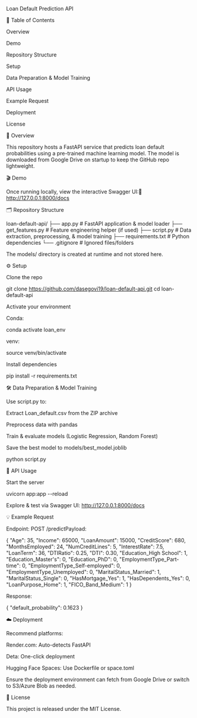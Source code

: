 Loan Default Prediction API

 

📑 Table of Contents

Overview

Demo

Repository Structure

Setup

Data Preparation & Model Training

API Usage

Example Request

Deployment

License

🧐 Overview

This repository hosts a FastAPI service that predicts loan default probabilities using a pre-trained machine learning model. The model is downloaded from Google Drive on startup to keep the GitHub repo lightweight.

🎬 Demo

Once running locally, view the interactive Swagger UI:🔗 http://127.0.0.1:8000/docs

🗂 Repository Structure

loan-default-api/
├── app.py                # FastAPI application & model loader
├── get_features.py       # Feature engineering helper (if used)
├── script.py             # Data extraction, preprocessing, & model training
├── requirements.txt      # Python dependencies
└── .gitignore            # Ignored files/folders

The models/ directory is created at runtime and not stored here.

⚙️ Setup

Clone the repo

git clone https://github.com/dasegovi19/loan-default-api.git
cd loan-default-api

Activate your environment

Conda:

conda activate loan_env

venv:

source venv/bin/activate

Install dependencies

pip install -r requirements.txt

🛠 Data Preparation & Model Training

Use script.py to:

Extract Loan_default.csv from the ZIP archive

Preprocess data with pandas

Train & evaluate models (Logistic Regression, Random Forest)

Save the best model to models/best_model.joblib

python script.py

🚀 API Usage

Start the server

uvicorn app:app --reload

Explore & test via Swagger UI:
http://127.0.0.1:8000/docs

💡 Example Request

Endpoint: POST /predictPayload:

{
  "Age": 35,
  "Income": 65000,
  "LoanAmount": 15000,
  "CreditScore": 680,
  "MonthsEmployed": 24,
  "NumCreditLines": 5,
  "InterestRate": 7.5,
  "LoanTerm": 36,
  "DTIRatio": 0.25,
  "DTI": 0.30,
  "Education_High School": 1,
  "Education_Master's": 0,
  "Education_PhD": 0,
  "EmploymentType_Part-time": 0,
  "EmploymentType_Self-employed": 0,
  "EmploymentType_Unemployed": 0,
  "MaritalStatus_Married": 1,
  "MaritalStatus_Single": 0,
  "HasMortgage_Yes": 1,
  "HasDependents_Yes": 0,
  "LoanPurpose_Home": 1,
  "FICO_Band_Medium": 1
}

Response:

{ "default_probability": 0.1623 }

☁️ Deployment

Recommend platforms:

Render.com: Auto-detects FastAPI

Deta: One-click deployment

Hugging Face Spaces: Use Dockerfile or space.toml

Ensure the deployment environment can fetch from Google Drive or switch to S3/Azure Blob as needed.

📄 License

This project is released under the MIT License.
